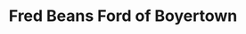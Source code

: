 ---
title: "Fred Beans Ford of Boyertown"
url: /boyertown/fred-beans-ford-of-boyertown/
shop: Autohaus
---